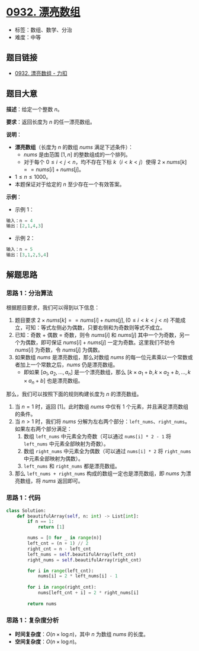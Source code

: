 # [0932. 漂亮数组](https://leetcode.cn/problems/beautiful-array/)

- 标签：数组、数学、分治
- 难度：中等

## 题目链接

- [0932. 漂亮数组 - 力扣](https://leetcode.cn/problems/beautiful-array/)

## 题目大意

**描述**：给定一个整数 $n$。

**要求**：返回长度为 $n$ 的任一漂亮数组。

**说明**：

- **漂亮数组**（长度为 $n$ 的数组 $nums$ 满足下述条件）：
  - $nums$ 是由范围 $[1, n]$ 的整数组成的一个排列。
  - 对于每个 $0 \le i < j < n$，均不存在下标 $k$（$i < k < j$）使得 $2 \times nums[k] == nums[i] + nums[j]$。
- $1 \le n \le 1000$。
- 本题保证对于给定的 $n$ 至少存在一个有效答案。

**示例**：

- 示例 1：

```python
输入：n = 4
输出：[2,1,4,3]
```

- 示例 2：

```python
输入：n = 5
输出：[3,1,2,5,4]
```

## 解题思路

### 思路 1：分治算法

根据题目要求，我们可以得到以下信息：

1. 题目要求 $2 \times nums[k] == nums[i] + nums[j], (0 \le i < k < j < n)$ 不能成立，可知：等式左侧必为偶数，只要右侧和为奇数则等式不成立。
2. 已知：奇数 + 偶数 = 奇数，则令 $nums[i]$ 和 $nums[j]$ 其中一个为奇数，另一个为偶数，即可保证 $nums[i] + nums[j]$ 一定为奇数。这里我们不妨令 $nums[i]$ 为奇数，令 $nums[j]$ 为偶数。
3. 如果数组 $nums$ 是漂亮数组，那么对数组 $nums$ 的每一位元素乘以一个常数或者加上一个常数之后，$nums$ 仍是漂亮数组。
   - 即如果 $[a_1, a_2, ..., a_n]$ 是一个漂亮数组，那么 $[k \times a_1 + b, k \times a_2 + b, ..., k \times a_n + b]$ 也是漂亮数组。

那么，我们可以按照下面的规则构建长度为 $n$ 的漂亮数组。

1. 当 $n = 1$ 时，返回 $[1]$。此时数组 $nums$ 中仅有 $1$ 个元素，并且满足漂亮数组的条件。
2. 当 $n > 1$ 时，我们将 $nums$ 分解为左右两个部分：`left_nums`、`right_nums`。如果左右两个部分满足：
   1. 数组 `left_nums` 中元素全为奇数（可以通过 `nums[i] * 2 - 1` 将 `left_nums` 中元素全部映射为奇数）。
   2. 数组 `right_nums` 中元素全为偶数（可以通过 `nums[i] * 2` 将 `right_nums` 中元素全部映射为偶数）。
   3. `left_nums` 和 `right_nums` 都是漂亮数组。
3. 那么 `left_nums + right_nums` 构成的数组一定也是漂亮数组，即 $nums$ 为漂亮数组，将 $nums$ 返回即可。

### 思路 1：代码

```python
class Solution:
    def beautifulArray(self, n: int) -> List[int]:
        if n == 1:
            return [1]

        nums = [0 for _ in range(n)]
        left_cnt = (n + 1) // 2
        right_cnt = n - left_cnt
        left_nums = self.beautifulArray(left_cnt)
        right_nums = self.beautifulArray(right_cnt)

        for i in range(left_cnt):
            nums[i] = 2 * left_nums[i] - 1
        
        for i in range(right_cnt):
            nums[left_cnt + i] = 2 * right_nums[i]
        
        return nums
```

### 思路 1：复杂度分析

- **时间复杂度**：$O(n \times \log n)$，其中 $n$ 为数组 $nums$ 的长度。
- **空间复杂度**：$O(n \times \log n)$。
